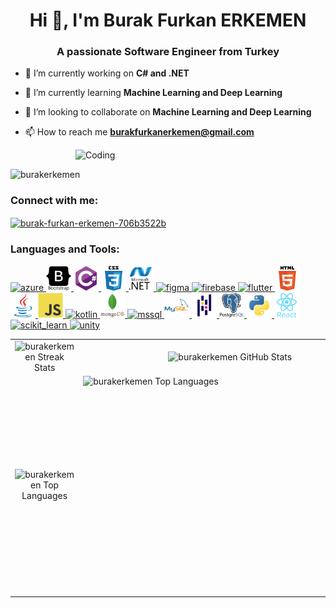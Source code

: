 
<h1 align="center">Hi 👋, I'm Burak Furkan ERKEMEN</h1>
<h3 align="center">A passionate Software Engineer from Turkey</h3>

- 🔭 I’m currently working on **C# and .NET**

- 🌱 I’m currently learning **Machine Learning and Deep Learning**

- 👯 I’m looking to collaborate on **Machine Learning and Deep Learning**

- 📫 How to reach me **burakfurkanerkemen@gmail.com**
<table>
  <t1>
    <img align="right" alt="Coding" width="400" src="https://media.tenor.com/rePDfDWO3XoAAAAd/hacking.gif"> 
  </t1>
</table>
<p align="left"> <img src="https://komarev.com/ghpvc/?username=burakerkemen&label=Profile%20views&color=0e75b6&style=flat" alt="burakerkemen" /> </p>

<h3 align="left">Connect with me:</h3>
<p align="left">
<a href="https://linkedin.com/in/burak-furkan-erkemen-706b3522b" target="blank"><img align="center" src="https://raw.githubusercontent.com/rahuldkjain/github-profile-readme-generator/master/src/images/icons/Social/linked-in-alt.svg" alt="burak-furkan-erkemen-706b3522b" height="30" width="40" /></a>
</p>

<h3 align="left">Languages and Tools:</h3>
<p align="left"> <a href="https://azure.microsoft.com/en-in/" target="_blank" rel="noreferrer"> <img src="https://www.vectorlogo.zone/logos/microsoft_azure/microsoft_azure-icon.svg" alt="azure" width="40" height="40"/> </a> <a href="https://getbootstrap.com" target="_blank" rel="noreferrer"> <img src="https://raw.githubusercontent.com/devicons/devicon/master/icons/bootstrap/bootstrap-plain-wordmark.svg" alt="bootstrap" width="40" height="40"/> </a> <a href="https://www.w3schools.com/cs/" target="_blank" rel="noreferrer"> <img src="https://raw.githubusercontent.com/devicons/devicon/master/icons/csharp/csharp-original.svg" alt="csharp" width="40" height="40"/> </a> <a href="https://www.w3schools.com/css/" target="_blank" rel="noreferrer"> <img src="https://raw.githubusercontent.com/devicons/devicon/master/icons/css3/css3-original-wordmark.svg" alt="css3" width="40" height="40"/> </a> <a href="https://dotnet.microsoft.com/" target="_blank" rel="noreferrer"> <img src="https://raw.githubusercontent.com/devicons/devicon/master/icons/dot-net/dot-net-original-wordmark.svg" alt="dotnet" width="40" height="40"/> </a> <a href="https://www.figma.com/" target="_blank" rel="noreferrer"> <img src="https://www.vectorlogo.zone/logos/figma/figma-icon.svg" alt="figma" width="40" height="40"/> </a> <a href="https://firebase.google.com/" target="_blank" rel="noreferrer"> <img src="https://www.vectorlogo.zone/logos/firebase/firebase-icon.svg" alt="firebase" width="40" height="40"/> </a> <a href="https://flutter.dev" target="_blank" rel="noreferrer"> <img src="https://www.vectorlogo.zone/logos/flutterio/flutterio-icon.svg" alt="flutter" width="40" height="40"/> </a> <a href="https://www.w3.org/html/" target="_blank" rel="noreferrer"> <img src="https://raw.githubusercontent.com/devicons/devicon/master/icons/html5/html5-original-wordmark.svg" alt="html5" width="40" height="40"/> </a> <a href="https://www.java.com" target="_blank" rel="noreferrer"> <img src="https://raw.githubusercontent.com/devicons/devicon/master/icons/java/java-original.svg" alt="java" width="40" height="40"/> </a> <a href="https://developer.mozilla.org/en-US/docs/Web/JavaScript" target="_blank" rel="noreferrer"> <img src="https://raw.githubusercontent.com/devicons/devicon/master/icons/javascript/javascript-original.svg" alt="javascript" width="40" height="40"/> </a> <a href="https://kotlinlang.org" target="_blank" rel="noreferrer"> <img src="https://www.vectorlogo.zone/logos/kotlinlang/kotlinlang-icon.svg" alt="kotlin" width="40" height="40"/> </a> <a href="https://www.mongodb.com/" target="_blank" rel="noreferrer"> <img src="https://raw.githubusercontent.com/devicons/devicon/master/icons/mongodb/mongodb-original-wordmark.svg" alt="mongodb" width="40" height="40"/> </a> <a href="https://www.microsoft.com/en-us/sql-server" target="_blank" rel="noreferrer"> <img src="https://www.svgrepo.com/show/303229/microsoft-sql-server-logo.svg" alt="mssql" width="40" height="40"/> </a> <a href="https://www.mysql.com/" target="_blank" rel="noreferrer"> <img src="https://raw.githubusercontent.com/devicons/devicon/master/icons/mysql/mysql-original-wordmark.svg" alt="mysql" width="40" height="40"/> </a> <a href="https://pandas.pydata.org/" target="_blank" rel="noreferrer"> <img src="https://raw.githubusercontent.com/devicons/devicon/2ae2a900d2f041da66e950e4d48052658d850630/icons/pandas/pandas-original.svg" alt="pandas" width="40" height="40"/> </a> <a href="https://www.postgresql.org" target="_blank" rel="noreferrer"> <img src="https://raw.githubusercontent.com/devicons/devicon/master/icons/postgresql/postgresql-original-wordmark.svg" alt="postgresql" width="40" height="40"/> </a> <a href="https://www.python.org" target="_blank" rel="noreferrer"> <img src="https://raw.githubusercontent.com/devicons/devicon/master/icons/python/python-original.svg" alt="python" width="40" height="40"/> </a> <a href="https://reactjs.org/" target="_blank" rel="noreferrer"> <img src="https://raw.githubusercontent.com/devicons/devicon/master/icons/react/react-original-wordmark.svg" alt="react" width="40" height="40"/> </a> <a href="https://scikit-learn.org/" target="_blank" rel="noreferrer"> <img src="https://upload.wikimedia.org/wikipedia/commons/0/05/Scikit_learn_logo_small.svg" alt="scikit_learn" width="40" height="40"/> </a> <a href="https://unity.com/" target="_blank" rel="noreferrer"> <img src="https://www.vectorlogo.zone/logos/unity3d/unity3d-icon.svg" alt="unity" width="40" height="40"/> </a> </p>


<table>
  <tr>
    <td align="center">
      <img width="100%" height="100%" src="https://github-readme-streak-stats.herokuapp.com/?user=burakerkemen" alt="burakerkemen Streak Stats" />
    </td>
    <td align="center">
      <img width="100%" src="https://github-readme-stats.vercel.app/api?username=burakerkemen&show_icons=true&locale=en" alt="burakerkemen GitHub Stats" />
    </td>
  </tr>
  <tr>
    <td align="center" >
      <img width="100%" src="https://github-readme-stats.vercel.app/api/top-langs?username=burakerkemen&show_icons=true&locale=en&layout=compact" alt="burakerkemen Top Languages" />
    </td>
    <td style="display: flex; justify-content: center;">
      <img  width="470" height="350" src="https://media3.giphy.com/media/v1.Y2lkPTc5MGI3NjExZzd3NmN1ZzY3YnF5cDdram0wa3hsOWdnN252cnVkemg2Znd3dnRsbCZlcD12MV9pbnRlcm5hbF9naWZfYnlfaWQmY3Q9Zw/9LQHvkbIzTSLe/giphy.gif" alt="burakerkemen Top Languages" />
    </td>

  </tr>
</table>

